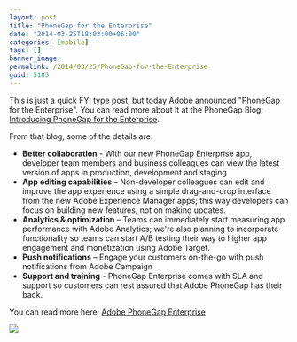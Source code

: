 ```yaml
---
layout: post
title: "PhoneGap for the Enterprise"
date: "2014-03-25T18:03:00+06:00"
categories: [mobile]
tags: []
banner_image: 
permalink: /2014/03/25/PhoneGap-for-the-Enterprise
guid: 5185
---
```


<p>
This is just a quick FYI type post, but today Adobe announced "PhoneGap for the Enterprise". You can read more about it at the PhoneGap Blog: <a href="http://phonegap.com/blog/2014/03/24/introducing-phonegap-for-the-enterprise/">Introducing PhoneGap for the Enterprise</a>.
</p>
<!--more-->
<p>
From that blog, some of the details are:
</p>

<ul>
<li><strong>Better collaboration</strong> - With our new PhoneGap Enterprise app, developer team members and business colleagues can view the latest version of apps in production, development and staging</li>
<li><strong>App editing capabilities</strong> – Non-developer colleagues can edit and improve the app experience using a simple drag-and-drop interface from the new Adobe Experience Manager apps; this way developers can focus on building new features, not on making updates.</li>
<li><strong>Analytics & optimization</strong> – Teams can immediately start measuring app performance with Adobe Analytics; we're also planning to incorporate functionality so teams can start A/B testing their way to higher app engagement and monetization using Adobe Target.</li>
<li><strong>Push notifications</strong> – Engage your customers on-the-go with push notifications from Adobe Campaign</li>
<li><strong>Support and training</strong> - PhoneGap Enterprise comes with SLA and support so customers can rest assured that Adobe PhoneGap has their back.
</ul>

<p>
You can read more here: <a href="http://enterprise.phonegap.com/">Adobe PhoneGap Enterprise</a>
</p>

<p>
<img src="https://static.raymondcamden.com/images/ul.jpg" />
</p>